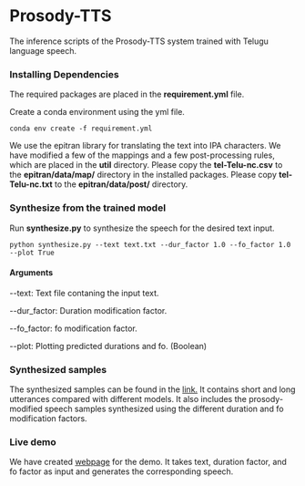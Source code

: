 # Prosody-TTS
The inference scripts of the Prosody-TTS system trained with Telugu language speech.



### Installing Dependencies
The required packages are placed in the **requirement.yml** file.

Create a conda environment using the yml file.

```
conda env create -f requirement.yml
```

We use the epitran library for translating the text into IPA characters. We have modified a few of the mappings and a few post-processing rules, which are placed in the **util** directory. Please copy the **tel-Telu-nc.csv** to the **epitran/data/map/** directory in the installed packages. Please copy **tel-Telu-nc.txt** to the **epitran/data/post/** directory. 




### Synthesize from the trained model

Run **synthesize.py** to synthesize the speech for the desired text input.

```
python synthesize.py --text text.txt --dur_factor 1.0 --fo_factor 1.0 --plot True
```

#### Arguments
--text: Text file contaning the input text.

--dur_factor: Duration modification factor.

--fo_factor: fo modification factor.

--plot: Plotting predicted durations and fo. (Boolean)



### Synthesized samples

The synthesized samples can be found in the [link.](https://siplabiith.github.io/prosody-tts.html) It contains short and long utterances compared with different models. It also includes the prosody-modified speech samples synthesized using the different duration and fo modification factors.




### Live demo

We have created [webpage]( https://speech.iith.ac.in/demos/tts/prosody_tts/ ) for the demo. It takes text, duration factor, and fo factor as input and generates the corresponding speech.
